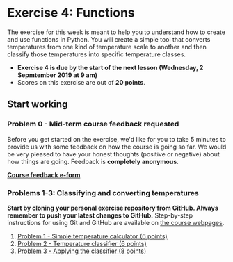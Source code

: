 # Exercise 4: Functions


The exercise for this week is meant to help you to understand how to create and use functions in Python.
You will create a simple tool that converts temperatures from one kind of temperature scale to another and then classify those temperatures into specific temperature classes.

- **Exercise 4 is due by the start of the next lesson (Wednesday, 2 Sepmtember 2019 at 9 am)**
- Scores on this exercise are out of **20 points**.

## Start working

### Problem 0 - Mid-term course feedback requested

Before you get started on the exercise, we'd like for you to take 5 minutes to provide us with some feedback on how the course is going so far. We would be very pleased to have your honest thoughts (positive or negative) about how things are going. Feedback is **completely anonymous**.

[**Course feedback e-form**](https://elomake.helsinki.fi/lomakkeet/100280/lomake.html)


### Problems 1-3: Classifying and converting temperatures

**Start by cloning your personal exercise repository from GitHub. Always remember to push your latest changes to GitHub.** Step-by-step instructions for using Git and GitHub are available on [the course webpages](https://geo-python.github.io/site/lessons/L2/git-basics.html).


1. [Problem 1 - Simple temperature calculator (6 points)](Exercise-4-problem-1.ipynb)
2. [Problem 2 - Temperature classifier (6 points)](Exercise-4-problem-2.ipynb)
3. [Problem 3 - Applying the classifier (8 points)](Exercise-4-problem-3.ipynb)



